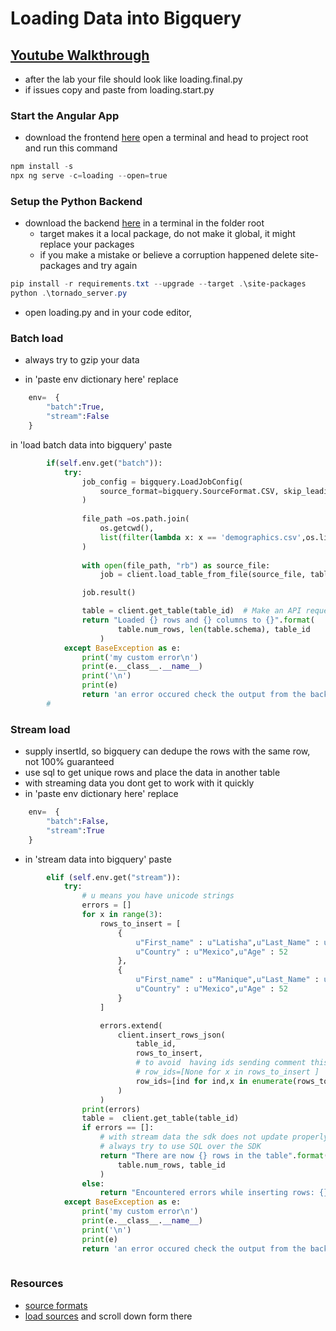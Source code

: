 # Loading Data into Bigquery

## [Youtube Walkthrough](https://youtu.be/bCBaoEGb6g4)


* after the lab your file should look like loading.final.py 
* if issues copy and paste from loading.start.py


### Start the Angular App

* download the frontend [here](https://downgit.github.io/#/home?url=https://github.com/codequickie123/Google/tree/master/API/bigquery/AngularApp)
open a terminal and head to project root and run this command
```ps1
npm install -s
npx ng serve -c=loading --open=true
```

### Setup the Python Backend 
* download the backend [here](https://downgit.github.io/#/home?url=https://github.com/codequickie123/Google/tree/master/API/bigquery/vids/Python3/Loading_Data_in_Bigquery)
in a terminal in the folder root
    * target makes it a local package, do not make it global, it might replace your packages
    * if you make a mistake or believe a corruption happened delete site-packages and try again
```ps1
pip install -r requirements.txt --upgrade --target .\site-packages
python .\tornado_server.py
```

* open loading.py and in your code editor,


### Batch load
* always try to gzip your data 

* in 'paste env dictionary here' replace
```py
    env=  {
        "batch":True,
        "stream":False
    }
```

in 'load batch data into bigquery' paste
```py
        if(self.env.get("batch")):
            try:
                job_config = bigquery.LoadJobConfig(
                    source_format=bigquery.SourceFormat.CSV, skip_leading_rows=1, autodetect=True,
                )            
            
                file_path =os.path.join(
                    os.getcwd(),
                    list(filter(lambda x: x == 'demographics.csv',os.listdir()))[0],
                )
                
                with open(file_path, "rb") as source_file:
                    job = client.load_table_from_file(source_file, table_id, job_config=job_config)  

                job.result()  

                table = client.get_table(table_id)  # Make an API request.
                return "Loaded {} rows and {} columns to {}".format(
                        table.num_rows, len(table.schema), table_id
                    )             
            except BaseException as e:
                print('my custom error\n')
                print(e.__class__.__name__)
                print('\n')
                print(e)
                return 'an error occured check the output from the backend'                    
        #
```

###  Stream load
* supply insertId, so bigquery can dedupe the rows with the same row, not 100% guaranteed
* use sql to get unique rows and place the data in another table
* with streaming data you dont get to work with it quickly
* in 'paste env dictionary here' replace
```py
    env=  {
        "batch":False,
        "stream":True
    }
```

* in 'stream data into bigquery' paste
```py
        elif (self.env.get("stream")):
            try:
                # u means you have unicode strings
                errors = []
                for x in range(3):
                    rows_to_insert = [
                        {
                            u"First_name" : u"Latisha",u"Last_Name" : u"Eudy",u"Gender": u"LGBTQ",
                            u"Country" : u"Mexico",u"Age" : 52
                        },
                        {
                            u"First_name" : u"Manique",u"Last_Name" : u"Chrisa",u"Gender": u"Male",
                            u"Country" : u"Mexico",u"Age" : 52
                        }
                    ]

                    errors.extend( 
                        client.insert_rows_json(
                            table_id, 
                            rows_to_insert,
                            # to avoid  having ids sending comment this code  
                            # row_ids=[None for x in rows_to_insert ]
                            row_ids=[ind for ind,x in enumerate(rows_to_insert) ]
                        ) 
                    )
                print(errors)
                table =  client.get_table(table_id)
                if errors == []:
                    # with stream data the sdk does not update properly
                    # always try to use SQL over the SDK
                    return "There are now {} rows in the table".format(
                        table.num_rows, table_id
                    ) 
                else:
                    return "Encountered errors while inserting rows: {}".format(errors)             
            except BaseException as e:
                print('my custom error\n')
                print(e.__class__.__name__)
                print('\n')
                print(e)
                return 'an error occured check the output from the backend'
        
```


### Resources
* [source formats](https://googleapis.dev/python/bigquery/latest/generated/google.cloud.bigquery.job.SourceFormat.html#google.cloud.bigquery.job.SourceFormat)
* [load sources](https://googleapis.dev/python/bigquery/latest/generated/google.cloud.bigquery.client.Client.html#google.cloud.bigquery.client.Client.load_table_from_dataframe) and scroll down form there